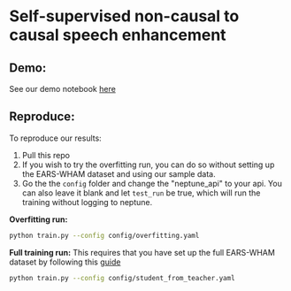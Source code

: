 # Self-supervised non-causal to causal speech enhancement

## Demo:
See our demo notebook [here](demo.ipynb)

## Reproduce:

To reproduce our results:
1. Pull this repo
2. If you wish to try the overfitting run, you can do so without setting up the EARS-WHAM dataset and using our sample data.
3. Go the the `config` folder and change the "neptune_api" to your api. You can also leave it blank and let `test_run` be true, which will run the training without logging to neptune.

**Overfitting run:**
```bash
python train.py --config config/overfitting.yaml
```

**Full training run:**
This requires that you have set up the full EARS-WHAM dataset by following this [guide](https://github.com/sp-uhh/ears_benchmark)

```bash
python train.py --config config/student_from_teacher.yaml
```